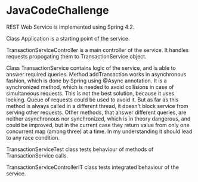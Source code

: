 # JavaCodeChallenge

REST Web Service is implemented using Spring 4.2.

Class Application is a starting point of the service.

TransactionServiceController is a main controller of the service. It handles requests propogating them to TransactionService object.

Class TransactionService contains logic of the service, and is able to answer required queries.
Method addTransaction works in asynchronous fashion, which is done by Spring using @Async annotation. It is a synchronized method, which is needed to avoid collisions in case of simultaneous requests. This is not the best solution, because it uses locking. Queue of requests could be used to avoid it. But as far as this method is always called in a different thread, it doesn't block service from serving other requests.
Other methods, that answer different queries, are neither asynchronous nor synchronized, which is in theory dangerous, and could be improved, but in the current case they return value from only one concurrent map (among three) at a time. In my understanding it should lead to any race condition.

TransactionServiceTest class tests behaviour of methods of TransactionService calls.

TransactionServiceControllerIT class tests integrated behaviour of the service.
